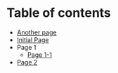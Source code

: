 # Table of contents
* [Another page](another-page.md)
* [Initial Page](README.md)
* Page 1
  * [Page 1-1](page-1/page-1-1.md)
* [Page 2](page-2.md)


